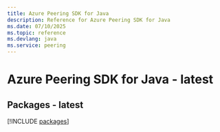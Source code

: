 ```yaml
---
title: Azure Peering SDK for Java
description: Reference for Azure Peering SDK for Java
ms.date: 07/10/2025
ms.topic: reference
ms.devlang: java
ms.service: peering
---
```

# Azure Peering SDK for Java - latest
## Packages - latest
[!INCLUDE [packages](peering-index.md)]